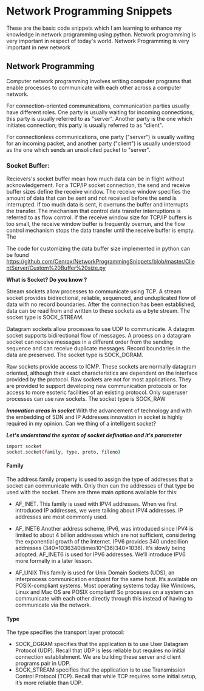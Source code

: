 # Network Programming Snippets
These are the basic code snippets which I am learning to enhance my knowledge in network programming using python. Network programming is very important in respect of today's world. Network Programming is very important in new network

## Network Programming
Computer network programming involves writing computer programs that enable processes to communicate with each other across a computer network.

For connection-oriented communications, communication parties usually have different roles. One party is usually waiting for incoming connections; this party is usually referred to as "server". Another party is the one which initiates connection; this party is usually referred to as "client".

For connectionless communications, one party ("server") is usually waiting for an incoming packet, and another party ("client") is usually understood as the one which sends an unsolicited packet to "server". 

### Socket Buffer:

Recievers's socket buffer mean how much data can be in flight without acknowledgement. For a TCP/IP socket connection, the send and receive buffer sizes define the receive window. The receive window specifies the amount of data that can be sent and not received before the send is interrupted. If too much data is sent, it overruns the buffer and interrupts the transfer. The mechanism that control data transfer interruptions is referred to as flow control. If the receive window size for TCP/IP buffers is too small, the receive window buffer is frequently overrun, and the flow control mechanism stops the data transfer until the receive buffer is empty. The

The code for customizing the data buffer size implemented in python can be found <href>https://github.com/Cenrax/NetworkProgrammingSnippets/blob/master/ClientServer/Custom%20Buffer%20size.py</href>

**What is Socket? Do you know ?**

Stream sockets allow processes to communicate using TCP. A stream socket provides bidirectional, reliable, sequenced, and unduplicated flow of data with no record boundaries. After the connection has been established, data can be read from and written to these sockets as a byte stream. The socket type is SOCK_STREAM.

Datagram sockets allow processes to use UDP to communicate. A datagrm socket supports bidirectional flow of messages. A process on a datagram socket can receive messages in a different order from the sending sequence and can receive duplicate messages. Record boundaries in the data are preserved. The socket type is SOCK_DGRAM.

Raw sockets provide access to ICMP. These sockets are normally datagram oriented, although their exact characteristics are dependent on the interface provided by the protocol. Raw sockets are not for most applications. They are provided to support developing new communication protocols or for access to more esoteric facilities of an existing protocol. Only superuser processes can use raw sockets. The socket type is SOCK_RAW

***Innovation areas in socket***
With the advancement of technology and with the embedding of SDN and IP Addresses innovation in socket is highly required in my opinion. Can we thing of a intelligent socket? 

***Let's understand the syntax of socket defination and it's parameter***

```bash
import socket
socket.socket(family, type, proto, fileno)
```
 #### Family ####
 The address family property is used to assign the type of addresses that a socket can communicate with. Only then can the addresses of that type be used with the socket. There are three main options available for this:

  - AF_INET. This family is used with IPV4 addresses. When we first introduced IP addresses, we were talking about IPV4 addresses. IP addresses are most commonly used.
- AF_INET6 Another address scheme, IPv6, was introduced since IPV4 is limited to about 4 billion addresses which are not sufficient, considering the exponential growth of the Internet. IPV6 provides 340 undecillion addresses (340×1036340\times10^{36}340×10​36​​). It’s slowly being adopted. AF_INET6 is used for IPV6 addresses. We’ll introduce IPV6 more formally in a later lesson.

- AF_UNIX This family is used for Unix Domain Sockets (UDS), an interprocess communication endpoint for the same host. It’s available on POSIX-compliant systems. Most operating systems today like Windows, Linux and Mac OS are POSIX compliant! So processes on a system can communicate with each other directly through this instead of having to communicate via the network.
#### Type ####
The type specifies the transport layer protocol:
 - SOCK_DGRAM specifies that the application is to use User Datagram Protocol (UDP). Recall that UDP is less reliable but requires no initial connection establishment. We are building these server and client programs pair in UDP.
- SOCK_STREAM specifies that the application is to use Transmission Control Protocol (TCP). Recall that while TCP requires some initial setup, it’s more reliable than UDP.

